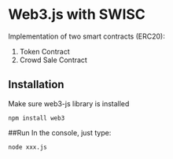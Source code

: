 # Web3.js with SWISC

Implementation of two smart contracts (ERC20):
1. Token Contract
2. Crowd Sale Contract

## Installation
Make sure web3-js library is installed
```
npm install web3
```

##Run
In the console, just type:
```
node xxx.js
```
